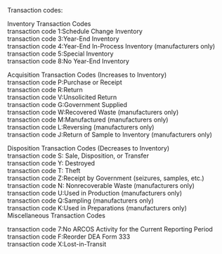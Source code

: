 Transaction codes:    

Inventory Transaction Codes    
transaction code 1:Schedule Change Inventory    
transaction code 3:Year-End Inventory    
transaction code 4:Year-End In-Process Inventory (manufacturers only)    
transaction code 5:Special Inventory    
transaction code 8:No Year-End Inventory    
    
Acquisition Transaction Codes  (Increases to Inventory)    
transaction code P:Purchase or Receipt    
transaction code R:Return    
transaction code V:Unsolicited Return    
transaction code G:Government Supplied    
transaction code W:Recovered Waste  (manufacturers only)    
transaction code M:Manufactured  (manufacturers only)    
transaction code L:Reversing  (manufacturers only)    
transaction code J:Return of Sample to Inventory (manufacturers only)
    
Disposition Transaction Codes (Decreases to Inventory)    
transaction code S: Sale, Disposition, or Transfer    
transaction code Y: Destroyed    
transaction code T: Theft    
transaction code Z:Receipt by Government (seizures, samples, etc.)    
transaction code N: Nonrecoverable Waste (manufacturers only)    
transaction code U:Used in Production (manufacturers only)    
transaction code Q:Sampling  (manufacturers only)    
transaction code K:Used in Preparations (manufacturers only)    
Miscellaneous Transaction Codes    
    
transaction code 7:No ARCOS Activity for the Current Reporting Period     
transaction code F:Reorder DEA Form 333    
transaction code X:Lost-in-Transit